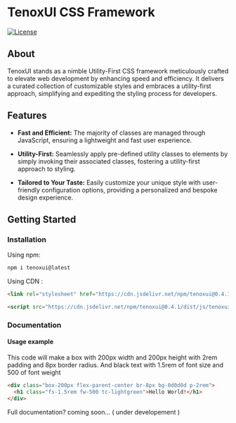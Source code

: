 # TenoxUI CSS Framework

[![License](https://img.shields.io/badge/License-MIT-blue.svg)](https://opensource.org/licenses/MIT)

## About

TenoxUI stands as a nimble Utility-First CSS framework meticulously crafted to elevate web development by enhancing speed and efficiency. It delivers a curated collection of customizable styles and embraces a utility-first approach, simplifying and expediting the styling process for developers.

## Features

- **Fast and Efficient:** The majority of classes are managed through JavaScript, ensuring a lightweight and fast user experience.

- **Utility-First:** Seamlessly apply pre-defined utility classes to elements by simply invoking their associated classes, fostering a utility-first approach to styling.

- **Tailored to Your Taste:** Easily customize your unique style with user-friendly configuration options, providing a personalized and bespoke design experience.

## Getting Started

### Installation

Using npm:

```bash
npm i tenoxui@latest
```

Using CDN :

```html
<link rel="stylesheet" href="https://cdn.jsdelivr.net/npm/tenoxui@0.4.1/dist/css/tenoxui.min.css" />

<script src="https://cdn.jsdelivr.net/npm/tenoxui@0.4.1/dist/js/tenoxui.min.js"></script>
```

### Documentation

#### Usage example

This code will make a box with 200px width and 200px height with 2rem padding and 8px border radius. And black text with 1.5rem of font size and 500 of font weight

```html
<div class="box-200px flex-parent-center br-8px bg-0d0d0d p-2rem">
  <h1 class="fs-1.5rem fw-500 tc-lightgreen">Hello World!</h1>
</div>
```

Full documentation? coming soon... ( under developement )
